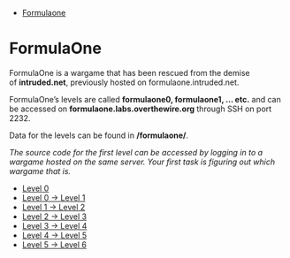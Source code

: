 - [Formulaone](https://overthewire.org/wargames/formulaone)
# FormulaOne

FormulaOne is a wargame that has been rescued from the demise of **intruded.net**, previously hosted on formulaone.intruded.net.

FormulaOne’s levels are called **formulaone0, formulaone1, … etc.** and can be accessed on **formulaone.labs.overthewire.org** through SSH on port 2232.

Data for the levels can be found in **/formulaone/**.

_The source code for the first level can be accessed by logging in to a wargame hosted on the same server. Your first task is figuring out which wargame that is._
- [Level 0](https://overthewire.org/wargames/formulaone/formulaone0.html)
- [Level 0 → Level 1](https://overthewire.org/wargames/formulaone/formulaone1.html)
- [Level 1 → Level 2](https://overthewire.org/wargames/formulaone/formulaone2.html)
- [Level 2 → Level 3](https://overthewire.org/wargames/formulaone/formulaone3.html)
- [Level 3 → Level 4](https://overthewire.org/wargames/formulaone/formulaone4.html)
- [Level 4 → Level 5](https://overthewire.org/wargames/formulaone/formulaone5.html)
- [Level 5 → Level 6](https://overthewire.org/wargames/formulaone/formulaone6.html)

